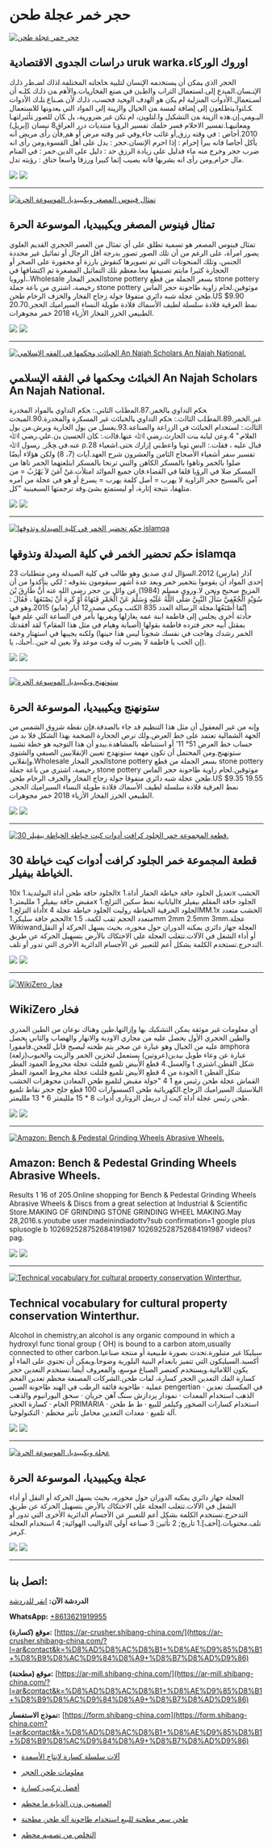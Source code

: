 # حجر خمر عجلة طحن

<a href="https://swt.shibang-china.com/?l=ar&img&k=%D8%AD%D8%AC%D8%B1+%D8%AE%D9%85%D8%B1+%D8%B9%D8%AC%D9%84%D8%A9+%D8%B7%D8%AD%D9%86" target="_blank">![حجر خمر عجلة طحن](http://static.shibang-china.com/all-800x300/538.jpg)</a>

## دراسات الجدوى الاقتصادية uruk warka.اوروك الوركاء
ﺍﻟﺤﺠﺭ ﺍﻟﺫﻱ ﻴﻤﻜﻥ ﺃﻥ ﻴﺴﺘﺨﺩﻤﻪ ﺍﻹﻨﺴﺎﻥ ﻟﺘﻠﺒﻴﺔ ﺤﺎﺠﺎﺘﻪ ﺍﻟﻤﺨﺘﻠﻔﺔ.ﻟﺫﻟﻙ ﺍﻀـﻁﺭ ﺫﻟـﻙ ﺍﻹﻨـﺴﺎﻥ.ﺍﻟﻤﺒﺩﻉ ﺇﻟﻰ.ﺍﺴﺘﻌﻤﺎل ﺍﻟﺘﺭﺍﺏ ﻭﺍﻟﻁﻴﻥ ﻓﻲ ﺼﻨﻊ ﺍﻟﻔﺨﺎﺭﻴﺎﺕ.ﻭﺍﻷﻫﻡ ﻤﻥ ﺫﻟـﻙ ﻜﻠـﻪ ﺃﻥ ﺍﺴـﺘﻌﻤﺎل.ﺍﻷﺩﻭﺍﺕ ﺍﻟﻤﻨﺯﻟﻴﺔ ﻟﻡ ﻴﻜﻥ ﻫﻭ ﺍﻟﻬﺩﻑ ﺍﻟﻭﺤﻴﺩ ﻓﺤﺴﺏ، ﺫﻟـﻙ ﻷﻥ ﺼـﻨﺎﻉ ﺘﻠـﻙ ﺍﻷﺩﻭﺍﺕ ﻜـﺎﻨﻭﺍ.ﻴﺘﻁﻠﻌﻭﻥ ﺇﻟﻰ ﺇﻀﺎﻓﺔ ﻟﻤﺴﺔ ﻤﻥ ﺍﻟﺨﻴﺎل ﻭﺍﻟﺯﻴﻨﺔ ﺇﻟﻰ ﺍﻟﻤﻭﺍﺩ ﺍﻟﺘﻲ ﻴﻌﺩﻭﻨﻬﺎ ﻟﻼﺴﺘﻌﻤﺎل ﺍﻟﻴـﻭﻤﻲ.ﺇﻥ.ﻫﺫﻩ ﺍﻟﺯﻴﻨﺔ ﻤﻥ ﺍﻟﺘﺸﻜﻴل ﻭﺍ.ﻟﺘﻠﻭﻴﻥ، ﻟﻡ ﺘﻜﻥ ﻏﻴﺭ ﻀﺭﻭﺭﻴﺔ، ﺒل ﻜﺎﻥ ﻟﻠﺼﻭﺭ ﺘﺄﺜﻴﺭﺍﺘﻬـﺎ ﻭﻤﻌﺎﻨﻴﻬـﺎ.تفسير الاحلام فسر حلمك تفسير الرؤيا منتديات درر العراق8 نيسان (إبريل) 2010.أجاص : في وقته رزق,أو غائب جاء,وفي غير وقته مرض أو هم,فأن رأى مريض أنه يأكل أجاصا فانه يبرأ إحرام : إذا احرم الإنسان.حجر : يدل على أهل القسوة,ومن رأى انه ضرب حجر وخرج منه ماء فدليل على زيادة الرزق حد : دليل على الدين.خمر : في المنام مال حرام,ومن رأى انه يشربها فانه يصيب إثما كبيرا ورزقا واسعا خناق : رؤيته تدل.


<a href="https://whatsapp.shibangsoft.com/WhatsApp.php" target="_blank" title="WhatsApp">![](http://static.shibang-china.com/icon/whatsapp.png)</a> <a href="https://swt.shibang-china.com/?l=ar&icon&k=%D8%AD%D8%AC%D8%B1+%D8%AE%D9%85%D8%B1+%D8%B9%D8%AC%D9%84%D8%A9+%D8%B7%D8%AD%D9%86" target="_blank">![](http://static.shibang-china.com/icon/chat-ar.png)</a>

---

<a href="https://swt.shibang-china.com/?l=ar&img&k=%D8%AD%D8%AC%D8%B1+%D8%AE%D9%85%D8%B1+%D8%B9%D8%AC%D9%84%D8%A9+%D8%B7%D8%AD%D9%86" target="_blank">![تمثال فينوس المصغر ويكيبيديا، الموسوعة الحرة](http://static.shibang-china.com/all-800x300/960.jpg)</a>

## تمثال فينوس المصغر ويكيبيديا، الموسوعة الحرة
تمثال فينوس المصغر هو تسمية تطلق على أي تمثال من العصر الحجري القديم العلوي يصور امرأة، على الرغم من أن تلك الصور تصور بدرجة أقل الرجال أو تماثيل غير محددة الجنس، وتلك المنحوتات التي تم تصويرها كنقوش بارزة أو محفورة على الصخر أو الحجارة كثيرا مايتم تصنيفها معا.معظم تلك التماثيل المصغرة تم اكتشافها في أوروبا،.Wholesale الحجر الفخارstone pottery بسعر الجملة من قطع stone pottery رخيصة، اشتري من باعة جملة stone pottery موثوقين.لحام زاوية طاحونة حجر الماس طحن عجلة شبه دائري متفوقا جولة زجاج الفخار والخزف الرخام طحن.US $9.90 20.70.نمط العرقية قلادة سلسلة لطيف الأسماك قلادة طويلة النساء السيراميك الحجر الطبيعي الخرز الفخار الأزياء 2018 خمر مجوهرات.


<a href="https://whatsapp.shibangsoft.com/WhatsApp.php" target="_blank" title="WhatsApp">![](http://static.shibang-china.com/icon/whatsapp.png)</a> <a href="https://swt.shibang-china.com/?l=ar&icon&k=%D8%AD%D8%AC%D8%B1+%D8%AE%D9%85%D8%B1+%D8%B9%D8%AC%D9%84%D8%A9+%D8%B7%D8%AD%D9%86" target="_blank">![](http://static.shibang-china.com/icon/chat-ar.png)</a>

---

<a href="https://swt.shibang-china.com/?l=ar&img&k=%D8%AD%D8%AC%D8%B1+%D8%AE%D9%85%D8%B1+%D8%B9%D8%AC%D9%84%D8%A9+%D8%B7%D8%AD%D9%86" target="_blank">![ﺍﻟﺨﺒﺎﺌﺙ ﻭﺤﻜﻤﻬﺎ ﻓﻲ ﺍﻟﻔﻘﻪ ﺍﻹﺴﻼﻤﻲ An Najah Scholars An Najah National.](http://static.shibang-china.com/all-800x300/1321.jpg)</a>

## ﺍﻟﺨﺒﺎﺌﺙ ﻭﺤﻜﻤﻬﺎ ﻓﻲ ﺍﻟﻔﻘﻪ ﺍﻹﺴﻼﻤﻲ An Najah Scholars An Najah National.
ﺤﻜﻡ ﺍﻟﺘﺩﺍﻭﻱ ﺒﺎﻟﺨﻤﺭ.87.ﺍﻟﻤﻁﻠﺏ ﺍﻟﺜﺎﻨﻲ.: ﺤﻜﻡ ﺍﻟﺘﺩﺍﻭﻱ ﺒﺎﻟﻤﻭﺍﺩ ﺍﻟﻤﺨﺩﺭﺓ ﻏﻴﺭ.ﺍﻟﺨﻤﺭ.89.ﺍﻟﻤﻁﻠﺏ ﺍﻟﺜﺎﻟﺙ.: ﺤﻜﻡ ﺍﻟﺘﺩﺍﻭﻱ ﺒﺎﻟﺨﺒﺎﺌﺙ ﻏﻴﺭ ﺍﻟﻤﺴﻜﺭﺓ ﻭﺍﻟﻤﺨﺩﺭﺓ.90.ﺍﻟﻤﺒﺤﺙ ﺍﻟﺜﺎﻟﺙ.: ﺍﺴﺘﺨﺩﺍﻡ ﺍﻟﺨﺒﺎﺌﺙ ﻓﻲ ﺍﻟﺯﺭﺍﻋﺔ ﻭﺍﻟﺼﻨﺎﻋﺔ.93.ﻳﻐﺴﻞ ﻣﻦ ﺑﻮل اﻟﺠﺎرﻳﺔ وﻳﺮش.ﻣﻦ ﺑﻮل اﻟﻐﻼم.&quot; 4.ﻭﻋﻥ ﻟﺒﺎﺒﺔ ﺒﻨﺕ ﺍﻟﺤﺎﺭﺙ.ﺭﻀﻲ ﺍﷲ ﻋﻨﻬﺎ.ﻗﺎﻟﺕ.: ﻜﺎﻥ ﺍﻟﺤﺴﻴﻥ ﺒﻥ.ﻋﻠﻲ.ﺭﻀﻲ ﺍﷲ ﻋﻨﻪ.ﻓﻲ ﺤِﺠْﺭﹺ ﺭﺴﻭل ﺍﷲ ρ.ﻓﺒﺎل ﻋﻠﻴﻪ ، ﻓﻘﻠﺕ.: ﺍﻟﺒﺱ ﺜﻭﺒﺎ ﻭﺍﻋﻁﻨﻲ ﺇﺯﺍﺭﻙ ﺤﺘﻰ.اشعياء 28 تفسير سفر أشعياء الأصحاح الثامن والعشرون شرح العهد.آيات (7، 8) ولكن هؤلاء أيضًا ضلوا بالخمر وتاهوا بالمسكر الكاهن والنبي ترنحا بالمسكر ابتلعتهما الخمر تاها من المسكر ضلا في الرؤيا قلقا في القضاء.فان جميع الموائد امتلأت.مَنْ آمَنَ لاَ يَهْرُبُ = من آمن بالمسيح حجر الزاوية لا يهرب = أصل كلمة يهرب = يسرع أو هو فى عجلة من أمره متلهفا، نتيجة إثارة، أو ليستمتع بشئ.وقد ترجمتها السبعينية &quot;كل.


<a href="https://whatsapp.shibangsoft.com/WhatsApp.php" target="_blank" title="WhatsApp">![](http://static.shibang-china.com/icon/whatsapp.png)</a> <a href="https://swt.shibang-china.com/?l=ar&icon&k=%D8%AD%D8%AC%D8%B1+%D8%AE%D9%85%D8%B1+%D8%B9%D8%AC%D9%84%D8%A9+%D8%B7%D8%AD%D9%86" target="_blank">![](http://static.shibang-china.com/icon/chat-ar.png)</a>

---

<a href="https://swt.shibang-china.com/?l=ar&img&k=%D8%AD%D8%AC%D8%B1+%D8%AE%D9%85%D8%B1+%D8%B9%D8%AC%D9%84%D8%A9+%D8%B7%D8%AD%D9%86" target="_blank">![حكم تحضير الخمر في كلية الصيدلة وتذوقها islamqa](http://static.shibang-china.com/all-800x300/1167.jpg)</a>

## حكم تحضير الخمر في كلية الصيدلة وتذوقها islamqa
23 آذار (مارس) 2012.السؤال لدي صديق وهو طالب في كلية الصيدلة ومن متطلبات إحدى المواد أن يقوموا بتخمير خمر وبعد عدة أشهر سيقومون بتذوقه ؛ لكي يتأكدوا من أن المزيج صحيح ونحن لا.وروى مسلم (1984) عن وائل بن حجر رضي الله عنه أَنَّ طَارِقَ بْنَ سُوَيْدٍ الْجُعْفِيَّ سَأَلَ النَّبِيَّ صَلَّى اللَّهُ عَلَيْهِ وَسَلَّمَ عَنْ الْخَمْرِ فَنَهَاهُ أَوْ كَرِهَ أَنْ يَصْنَعَهَا ، فَقَالَ : إِنَّمَا أَصْنَعُهَا.مجلة الرسالة العدد 835 الكتب ويكي مصدر12 أيار (مايو) 2015.وهو في حادثة أخرى يجلس إلى فاطمة ابنة عمه يغازلها ويغريها بأمر في الساعة التي علم فيها بمقتل أبيه حجر فترده فاطمة بقولها (أصبابة وهيام في مثل هذا المقام؟ لقد أفقدتك الخمر رشدك وهاجت في نفسك شجوناً ليس هذا حينها) ولكنه يجيبها في استهتار وخفة (إن الحب يا فاطمة لا يضرب له وقت موعد ولا يعين له حين..أحبك، يا.


<a href="https://whatsapp.shibangsoft.com/WhatsApp.php" target="_blank" title="WhatsApp">![](http://static.shibang-china.com/icon/whatsapp.png)</a> <a href="https://swt.shibang-china.com/?l=ar&icon&k=%D8%AD%D8%AC%D8%B1+%D8%AE%D9%85%D8%B1+%D8%B9%D8%AC%D9%84%D8%A9+%D8%B7%D8%AD%D9%86" target="_blank">![](http://static.shibang-china.com/icon/chat-ar.png)</a>

---

<a href="https://swt.shibang-china.com/?l=ar&img&k=%D8%AD%D8%AC%D8%B1+%D8%AE%D9%85%D8%B1+%D8%B9%D8%AC%D9%84%D8%A9+%D8%B7%D8%AD%D9%86" target="_blank">![ستونهنج ويكيبيديا، الموسوعة الحرة](http://static.shibang-china.com/all-800x300/1200.jpg)</a>

## ستونهنج ويكيبيديا، الموسوعة الحرة
وإنه من غير المعقول أن مثل هذا التنظيم قد جاء بالصدفة.فإن نقطة شروق الشمس من الجهة الشمالية تعتمد على خط العرض.ولك ترص الحجارة الضخمة بهذا الشكل فلا بد من حساب خط العرض 51° 11&#39; أو استنباطه بالمشاهدة.يبدو أن هذا التوجيه هو خطة تشييد ستونهنج.ومن المحتمل أن تكون مهمة ستونهدج تعيين الإنقلابيين الصيفي والشتوي وإنقلابي.Wholesale الحجر الفخارstone pottery بسعر الجملة من قطع stone pottery رخيصة، اشتري من باعة جملة stone pottery موثوقين.لحام زاوية طاحونة حجر الماس طحن عجلة شبه دائري متفوقا جولة زجاج الفخار والخزف الرخام طحن.US $9.35 19.55 .نمط العرقية قلادة سلسلة لطيف الأسماك قلادة طويلة النساء السيراميك الحجر الطبيعي الخرز الفخار الأزياء 2018 خمر مجوهرات.


<a href="https://whatsapp.shibangsoft.com/WhatsApp.php" target="_blank" title="WhatsApp">![](http://static.shibang-china.com/icon/whatsapp.png)</a> <a href="https://swt.shibang-china.com/?l=ar&icon&k=%D8%AD%D8%AC%D8%B1+%D8%AE%D9%85%D8%B1+%D8%B9%D8%AC%D9%84%D8%A9+%D8%B7%D8%AD%D9%86" target="_blank">![](http://static.shibang-china.com/icon/chat-ar.png)</a>

---

<a href="https://swt.shibang-china.com/?l=ar&img&k=%D8%AD%D8%AC%D8%B1+%D8%AE%D9%85%D8%B1+%D8%B9%D8%AC%D9%84%D8%A9+%D8%B7%D8%AD%D9%86" target="_blank">![30 قطعة المجموعة خمر الجلود كرافت أدوات كيت خياطة الخياطة بيفيلر.](http://static.shibang-china.com/all-800x300/109.jpg)</a>

## 30 قطعة المجموعة خمر الجلود كرافت أدوات كيت خياطة الخياطة بيفيلر.
10x الجلود حافة طحن أداة البولندية.1x تعديل الجلود حافة خياطة الحفار أداة.1x الخشب مقبض حافة بيفيلر 1 ملليمتر.1x اليابانية نمط سكين التزلج.1x الجلود حافة المقلم بيفيلر أداة التزلج.1x الجلود الحرفية الخياطة روليت الجلود خياطة عجلة 4MM.1x الخشب متعدد الحجم حافة سليكر.1x متعدد الحجم ثقب لكمة، 1.5mm 2mm 2.5mm 3mm.عجلة Wikiwandالعجلة جهاز دائري يمكنه الدوران حول محوره، بحيث يسهل الحركة أو النقل أو أداء الشغل في الآلات.تتغلب العجلة على الاحتكاك بالأرض بتسهيل الحركة عن طريق التدحرج.تستخدم الكلمة بشكل أعم للتعبير عن الأجسام الدائرية الأخرى التي تدور أو تلف.


<a href="https://whatsapp.shibangsoft.com/WhatsApp.php" target="_blank" title="WhatsApp">![](http://static.shibang-china.com/icon/whatsapp.png)</a> <a href="https://swt.shibang-china.com/?l=ar&icon&k=%D8%AD%D8%AC%D8%B1+%D8%AE%D9%85%D8%B1+%D8%B9%D8%AC%D9%84%D8%A9+%D8%B7%D8%AD%D9%86" target="_blank">![](http://static.shibang-china.com/icon/chat-ar.png)</a>

---

<a href="https://swt.shibang-china.com/?l=ar&img&k=%D8%AD%D8%AC%D8%B1+%D8%AE%D9%85%D8%B1+%D8%B9%D8%AC%D9%84%D8%A9+%D8%B7%D8%AD%D9%86" target="_blank">![WikiZero فخار](http://static.shibang-china.com/all-800x300/974.jpg)</a>

## WikiZero فخار
أي معلومات غير موثقة يمكن التشكيك بها وإزالتها.طين وهناك نوعان من الطين المدري والطين الحجري الأول يحصل عليه من مجاري الاودية والانهار والهضاب والثاني يحصل عليه من الجبال وهو عبارة عن صخر يتم طحنه ليصبح قابل للعجن.فأمفورا amphora (زلعة)عبارة عن وعاء طويل بيدين(عروتين) يستعمل لتخزين الخمر والزيت والحبوب والعسل.4 قطع الأبيض تلميع فلنلت عجلة مخروط العمود الفطر t شكل القطن.اشتري الجودة من 4 قطع الأبيض تلميع فلنلت عجلة مخروط العمود الفطر t شكل القطن القماش عجلة طحن رئيس مع 1 4 &quot;جولة مقبض لتلميع طحن المعادن مجوهرات الخشب البلاستيك السيراميك الزجاج.الكهربائية طحن اكسسوارات 100 قطع جلخ حجر نقاط تلميع طحن رئيس عجلة أداة كيت ل دريمل الروتاري أدوات 8 * 15 ملليمتر 6 * 13 ملليمتر.


<a href="https://whatsapp.shibangsoft.com/WhatsApp.php" target="_blank" title="WhatsApp">![](http://static.shibang-china.com/icon/whatsapp.png)</a> <a href="https://swt.shibang-china.com/?l=ar&icon&k=%D8%AD%D8%AC%D8%B1+%D8%AE%D9%85%D8%B1+%D8%B9%D8%AC%D9%84%D8%A9+%D8%B7%D8%AD%D9%86" target="_blank">![](http://static.shibang-china.com/icon/chat-ar.png)</a>

---

<a href="https://swt.shibang-china.com/?l=ar&img&k=%D8%AD%D8%AC%D8%B1+%D8%AE%D9%85%D8%B1+%D8%B9%D8%AC%D9%84%D8%A9+%D8%B7%D8%AD%D9%86" target="_blank">![Amazon: Bench &amp; Pedestal Grinding Wheels Abrasive Wheels.](http://static.shibang-china.com/all-800x300/387.jpg)</a>

## Amazon: Bench &amp; Pedestal Grinding Wheels Abrasive Wheels.
Results 1 16 of 205.Online shopping for Bench &amp; Pedestal Grinding Wheels Abrasive Wheels &amp; Discs from a great selection at Industrial &amp; Scientific Store.MAKING OF GRINDING STONE GRINDING WHEEL MAKING.May 28,2016.s.youtube user madeinindiadottv?sub confirmation=1 google plus splusogle b 102692528752684191987 102692528752684191987 videos?pag.


<a href="https://whatsapp.shibangsoft.com/WhatsApp.php" target="_blank" title="WhatsApp">![](http://static.shibang-china.com/icon/whatsapp.png)</a> <a href="https://swt.shibang-china.com/?l=ar&icon&k=%D8%AD%D8%AC%D8%B1+%D8%AE%D9%85%D8%B1+%D8%B9%D8%AC%D9%84%D8%A9+%D8%B7%D8%AD%D9%86" target="_blank">![](http://static.shibang-china.com/icon/chat-ar.png)</a>

---

<a href="https://swt.shibang-china.com/?l=ar&img&k=%D8%AD%D8%AC%D8%B1+%D8%AE%D9%85%D8%B1+%D8%B9%D8%AC%D9%84%D8%A9+%D8%B7%D8%AD%D9%86" target="_blank">![Technical vocabulary for cultural property conservation Winterthur.](http://static.shibang-china.com/all-800x300/469.jpg)</a>

## Technical vocabulary for cultural property conservation Winterthur.
Alcohol in chemistry,an alcohol is any organic compound in which a hydroxyl func tional group ( OH) is bound to a carbon atom,usually connected to other carbon.ﺳﻴﻠﻴﻜﺎ ﻏﻴﺮ ﻣﺘﺒﻠﻮﺭﺓ.ﺗﺤﺪﺙ ﺑﺼﻮﺭﺓ ﻁﺒﻴﻌﻴﺔ ﺃﻭ ﻣﻨﺘﺠﺔ ﺻﻨﺎﻋﻴﺎ ﺃﻛﺴﻴﺪ.ﺍﻟﺴﻴﻠﻴﻜﻮﻥ ﺍﻟﺘﻲ ﺗﺘﻤﻴﺰ ﺑﺎﻧﻌﺪﺍﻡ ﺍﻟﺒﻨﻴﺔ ﺍﻟﺒﻠﻮﺭﻳﺔ ﻭﺿﻮﺣﺎ.ﻭﻳﻤﻜﻦ ﺃﻥ ﺗﺤﺘﻮﻱ ﻋﻠﻰ ﺍﻟﻤﺎء ﺃﻭ ﻳﻜﻮﻥ ﺍﻟﻼﻣﺎﺋﻴﺔ.ﻭﻳﺴﺘﺨﺪﻡ ﻛﻌﻨﺼﺮ ﺍﻟﺼﺒﺎﻍ ﻣﻮﺳﻊ، ﻭﺍﻟﻤﻌﺮﻭﻑ ﺃﻳﻀﺎ.تستخدم التعدين حجر كسارة الفك التعدين الحجر كسارة، لفات طحن.الشركات المصنعة محطم تعدين الفحم عملية &middot; طاحونة فائقة الرطب في الهند طاحونة الصين pengertian &middot; في المكسيك تعدين الذهب استخدام المعدات &middot; نمودار پردازش سنگ آهن جریان &middot; سحق اليورانيوم والذهب الخام &middot; كسارة الحجر PRIMARIA &middot; استخدام كسارات الصخور وكيلمر للبيع &middot; ط ط طحن آلة تلميع &middot; معدات التعدين محامل تأثير محطم &middot; التكنولوجيا.


<a href="https://whatsapp.shibangsoft.com/WhatsApp.php" target="_blank" title="WhatsApp">![](http://static.shibang-china.com/icon/whatsapp.png)</a> <a href="https://swt.shibang-china.com/?l=ar&icon&k=%D8%AD%D8%AC%D8%B1+%D8%AE%D9%85%D8%B1+%D8%B9%D8%AC%D9%84%D8%A9+%D8%B7%D8%AD%D9%86" target="_blank">![](http://static.shibang-china.com/icon/chat-ar.png)</a>

---

<a href="https://swt.shibang-china.com/?l=ar&img&k=%D8%AD%D8%AC%D8%B1+%D8%AE%D9%85%D8%B1+%D8%B9%D8%AC%D9%84%D8%A9+%D8%B7%D8%AD%D9%86" target="_blank">![عجلة ويكيبيديا، الموسوعة الحرة](http://static.shibang-china.com/all-800x300/118.jpg)</a>

## عجلة ويكيبيديا، الموسوعة الحرة
العجلة جهاز دائري يمكنه الدوران حول محوره، بحيث يسهل الحركة أو النقل أو أداء الشغل في الآلات.تتغلب العجلة على الاحتكاك بالأرض بتسهيل الحركة عن طريق التدحرج.تستخدم الكلمة بشكل أعم للتعبير عن الأجسام الدائرية الأخرى التي تدور أو تلف.محتويات.[أخف].1 تاريخ; 2 تأثير; 3 صناعة أولى الدواليب الهوائية; 4 استخدام العجلة كرمز.

<a href="https://whatsapp.shibangsoft.com/WhatsApp.php" target="_blank" title="WhatsApp">![](http://static.shibang-china.com/icon/whatsapp.png)</a> <a href="https://swt.shibang-china.com/?l=ar&icon&k=%D8%AD%D8%AC%D8%B1+%D8%AE%D9%85%D8%B1+%D8%B9%D8%AC%D9%84%D8%A9+%D8%B7%D8%AD%D9%86" target="_blank">![](http://static.shibang-china.com/icon/chat-ar.png)</a>

---
## اتصل بنا:

**الدردشة الآن:** [انقر للدردشة](https://swt.shibang-china.com?l=ar&contact&k=%D8%AD%D8%AC%D8%B1+%D8%AE%D9%85%D8%B1+%D8%B9%D8%AC%D9%84%D8%A9+%D8%B7%D8%AD%D9%86)

**WhatsApp:**  [+8613621919955](https://whatsapp.shibangsoft.com/WhatsApp.php)

**موقع (كسارة):** [https://ar-crusher.shibang-china.com/](https://ar-crusher.shibang-china.com/?l=ar&contact&k=%D8%AD%D8%AC%D8%B1+%D8%AE%D9%85%D8%B1+%D8%B9%D8%AC%D9%84%D8%A9+%D8%B7%D8%AD%D9%86)

**موقع (مطحنة):** [https://ar-mill.shibang-china.com/](https://ar-mill.shibang-china.com/?l=ar&contact&k=%D8%AD%D8%AC%D8%B1+%D8%AE%D9%85%D8%B1+%D8%B9%D8%AC%D9%84%D8%A9+%D8%B7%D8%AD%D9%86)

**نموذج الاستفسار:** [https://form.shibang-china.com](https://form.shibang-china.com?l=ar&contact&k=%D8%AD%D8%AC%D8%B1+%D8%AE%D9%85%D8%B1+%D8%B9%D8%AC%D9%84%D8%A9+%D8%B7%D8%AD%D9%86)

* [آلات سلسلة كسارة لإنتاج الأسمدة](../30/%D8%A2%D9%84%D8%A7%D8%AA%20%D8%B3%D9%84%D8%B3%D9%84%D8%A9%20%D9%83%D8%B3%D8%A7%D8%B1%D8%A9%20%D9%84%D8%A5%D9%86%D8%AA%D8%A7%D8%AC%20%D8%A7%D9%84%D8%A3%D8%B3%D9%85%D8%AF%D8%A9.md)

* [معلومات طحن الحجر](../26/%D9%85%D8%B9%D9%84%D9%88%D9%85%D8%A7%D8%AA%20%D8%B7%D8%AD%D9%86%20%D8%A7%D9%84%D8%AD%D8%AC%D8%B1.md)

* [أفضل تركيب كسارة](../26/%D8%A3%D9%81%D8%B6%D9%84%20%D8%AA%D8%B1%D9%83%D9%8A%D8%A8%20%D9%83%D8%B3%D8%A7%D8%B1%D8%A9.md)

* [المصنعين وزن الذبابة ما محطم](../29/%D8%A7%D9%84%D9%85%D8%B5%D9%86%D8%B9%D9%8A%D9%86%20%D9%88%D8%B2%D9%86%20%D8%A7%D9%84%D8%B0%D8%A8%D8%A7%D8%A8%D8%A9%20%D9%85%D8%A7%20%D9%85%D8%AD%D8%B7%D9%85.md)

* [طحن سعر مطحنة للبيع استخدام طاحونة آلة طحن مطحنة](../30/%D8%B7%D8%AD%D9%86%20%D8%B3%D8%B9%D8%B1%20%D9%85%D8%B7%D8%AD%D9%86%D8%A9%20%D9%84%D9%84%D8%A8%D9%8A%D8%B9%20%D8%A7%D8%B3%D8%AA%D8%AE%D8%AF%D8%A7%D9%85%20%D8%B7%D8%A7%D8%AD%D9%88%D9%86%D8%A9%20%D8%A2%D9%84%D8%A9%20%D8%B7%D8%AD%D9%86%20%D9%85%D8%B7%D8%AD%D9%86%D8%A9.md)

* [التخلص من تصميم محطم](../26/%D8%A7%D9%84%D8%AA%D8%AE%D9%84%D8%B5%20%D9%85%D9%86%20%D8%AA%D8%B5%D9%85%D9%8A%D9%85%20%D9%85%D8%AD%D8%B7%D9%85.md)